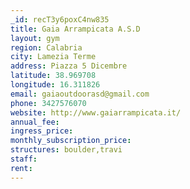 ```yaml
---
_id: recT3y6poxC4nw835
title: Gaia Arrampicata A.S.D
layout: gym
region: Calabria
city: Lamezia Terme
address: Piazza 5 Dicembre
latitude: 38.969708
longitude: 16.311826
email: gaiaoutdoorasd@gmail.com
phone: 3427576070
website: http://www.gaiarrampicata.it/
annual_fee: 
ingress_price: 
monthly_subscription_price: 
structures: boulder,travi
staff: 
rent: 
---
```


